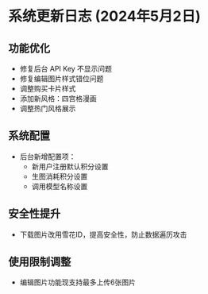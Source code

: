 # 系统更新日志 (2024年5月2日)

## 功能优化
- 修复后台 API Key 不显示问题
- 修复编辑图片样式错位问题
- 调整购买卡片样式
- 添加新风格：四宫格漫画
- 调整热门风格展示

## 系统配置
- 后台新增配置项：
  - 新用户注册默认积分设置
  - 生图消耗积分设置
  - 调用模型名称设置

## 安全性提升
- 下载图片改用雪花ID，提高安全性，防止数据遍历攻击

## 使用限制调整
- 编辑图片功能现支持最多上传6张图片

